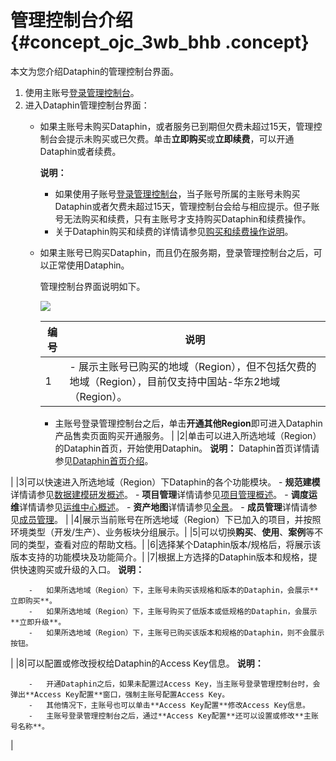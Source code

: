 # 管理控制台介绍 {#concept_ojc_3wb_bhb .concept}

本文为您介绍Dataphin的管理控制台界面。

1.  使用主账号[登录管理控制台](https://dataphin.console.aliyun.com/workingArea)。
2.  进入Dataphin管理控制台界面：
    -   如果主账号未购买Dataphin，或者服务已到期但欠费未超过15天，管理控制台会提示未购买或已欠费。单击**立即购买**或**立即续费**，可以开通Dataphin或者续费。

        **说明：** 

        -   如果使用子账号[登录管理控制台](https://dataphin.console.aliyun.com/workingArea)，当子账号所属的主账号未购买Dataphin或者欠费未超过15天，管理控制台会给与相应提示。但子账号无法购买和续费，只有主账号才支持购买Dataphin和续费操作。
        -   关于Dataphin购买和续费的详情请参见[购买和续费操作说明](../../../../intl.zh-CN/产品定价/购买和续费操作说明.md#)。
    -   如果主账号已购买Dataphin，而且仍在服务期，登录管理控制台之后，可以正常使用Dataphin。

        管理控制台界面说明如下。

        ![](http://static-aliyun-doc.oss-cn-hangzhou.aliyuncs.com/assets/img/136245/156232048342015_zh-CN.png)

        |编号|说明|
        |--|--|
        |1|         -   展示主账号已购买的地域（Region），但不包括欠费的地域（Region），目前仅支持中国站-华东2地域（Region）。
        -   主账号登录管理控制台之后，单击**开通其他Region**即可进入Dataphin产品售卖页面购买开通服务。
 |
        |2|单击可以进入所选地域（Region）的Dataphin首页，开始使用Dataphin。 **说明：** Dataphin首页详情请参见[Dataphin首页介绍](intl.zh-CN/用户指南/界面引导/Dataphin首页介绍.md#)。

 |
        |3|可以快速进入所选地域（Region）下Dataphin的各个功能模块。         -   **规范建模**详情请参见[数据建模研发概述](intl.zh-CN/用户指南/数据建模研发/数据建模研发概述.md#)。
        -   **项目管理**详情请参见[项目管理概述](intl.zh-CN/用户指南/数仓规划/项目管理/项目管理概述.md#)。
        -   **调度运维**详情请参见[运维中心概述](intl.zh-CN/用户指南/运维中心/运维中心概述.md#)。
        -   **资产地图**详情请参见[全景](intl.zh-CN/用户指南/数据资产/全景.md#)。
        -   **成员管理**详情请参见[成员管理](intl.zh-CN/用户指南/管理中心/成员管理.md#)。
 |
        |4|展示当前账号在所选地域（Region）下已加入的项目，并按照环境类型（开发/生产）、业务板块分组展示。|
        |5|可以切换**购买**、**使用**、**案例**等不同的类型，查看对应的帮助文档。|
        |6|选择某个Dataphin版本/规格后，将展示该版本支持的功能模块及功能简介。|
        |7|根据上方选择的Dataphin版本和规格，提供快速购买或升级的入口。 **说明：** 

        -   如果所选地域（Region）下，主账号未购买该规格和版本的Dataphin，会展示**立即购买**。
        -   如果所选地域（Region）下，主账号购买了低版本或低规格的Dataphin，会展示**立即升级**。
        -   如果所选地域（Region）下，主账号已购买该版本和规格的Dataphin，则不会展示按钮。
 |
        |8|可以配置或修改授权给Dataphin的Access Key信息。 **说明：** 

        -   开通Dataphin之后，如果未配置过Access Key，当主账号登录管理控制台时，会弹出**Access Key配置**窗口，强制主账号配置Access Key。
        -   其他情况下，主账号也可以单击**Access Key配置**修改Access Key信息。
        -   主账号登录管理控制台之后，通过**Access Key配置**还可以设置或修改**主账号名称**。
 |


